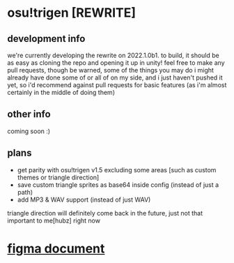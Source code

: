 # osu!trigen [REWRITE]
## development info
we're currently developing the rewrite on 2022.1.0b1. to build, it should be as easy as cloning the repo and opening it up in unity!
feel free to make any pull requests, though be warned, some of the things you may do i might already have done some of or all of on my side, and i just haven't pushed it yet, so i'd recommend against pull requests for basic features (as i'm almost certainly in the middle of doing them)
## other info
coming soon :)
## plans
- get parity with osu!trigen v1.5 excluding some areas [such as custom themes or triangle direction]
- save custom triangle sprites as base64 inside config (instead of just a path)
- add MP3 & WAV support (instead of just WAV)

triangle direction will definitely come back in the future, just not that important to me[hubz] right now
# [figma document](https://www.figma.com/file/uTZ84ENGYbJ7XVGXN22AVR/osu!trigen-Rewrite?node-id=1%3A2)
